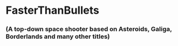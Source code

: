 # FasterThanBullets
### (A top-down space shooter based on Asteroids, Galiga, Borderlands and many other titles)
